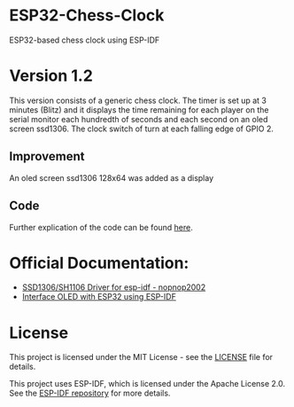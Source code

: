 # ESP32-Chess-Clock
ESP32-based chess clock using ESP-IDF

# Version 1.2
This version consists of a generic chess clock. The timer is set up at 3 minutes (Blitz) and it displays the time remaining for each player on the serial monitor each hundredth of seconds and each second on an oled screen ssd1306. The clock switch of turn at each falling edge of GPIO 2. 

## Improvement
An oled screen ssd1306 128x64 was added as a display

## Code

Further explication of the code can be found [here](Code.md).

# Official Documentation:

- [SSD1306/SH1106 Driver for esp-idf - nopnop2002](https://github.com/nopnop2002/esp-idf-ssd1306?tab=readme-ov-file)
- [Interface OLED with ESP32 using ESP-IDF](https://esp32tutorials.com/oled-esp32-esp-idf-tutorial/)

# License

This project is licensed under the MIT License - see the [LICENSE](./LICENSE) file for details.

This project uses ESP-IDF, which is licensed under the Apache License 2.0. See the [ESP-IDF repository](https://github.com/espressif/esp-idf) for more details.
